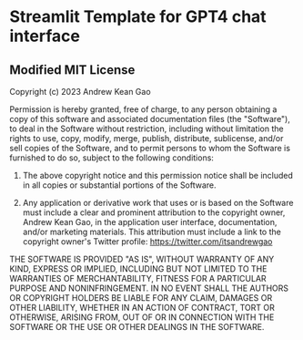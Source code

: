 # Streamlit Template for GPT4 chat interface

## Modified MIT License

Copyright (c) 2023 Andrew Kean Gao

Permission is hereby granted, free of charge, to any person obtaining a copy
of this software and associated documentation files (the "Software"), to deal
in the Software without restriction, including without limitation the rights
to use, copy, modify, merge, publish, distribute, sublicense, and/or sell
copies of the Software, and to permit persons to whom the Software is
furnished to do so, subject to the following conditions:

1. The above copyright notice and this permission notice shall be included in all
copies or substantial portions of the Software.

2. Any application or derivative work that uses or is based on the Software must
include a clear and prominent attribution to the copyright owner, Andrew Kean Gao,
in the application user interface, documentation, and/or marketing materials.
This attribution must include a link to the copyright owner's Twitter profile:
https://twitter.com/itsandrewgao

THE SOFTWARE IS PROVIDED "AS IS", WITHOUT WARRANTY OF ANY KIND, EXPRESS OR
IMPLIED, INCLUDING BUT NOT LIMITED TO THE WARRANTIES OF MERCHANTABILITY,
FITNESS FOR A PARTICULAR PURPOSE AND NONINFRINGEMENT. IN NO EVENT SHALL THE
AUTHORS OR COPYRIGHT HOLDERS BE LIABLE FOR ANY CLAIM, DAMAGES OR OTHER
LIABILITY, WHETHER IN AN ACTION OF CONTRACT, TORT OR OTHERWISE, ARISING FROM,
OUT OF OR IN CONNECTION WITH THE SOFTWARE OR THE USE OR OTHER DEALINGS IN THE
SOFTWARE.
